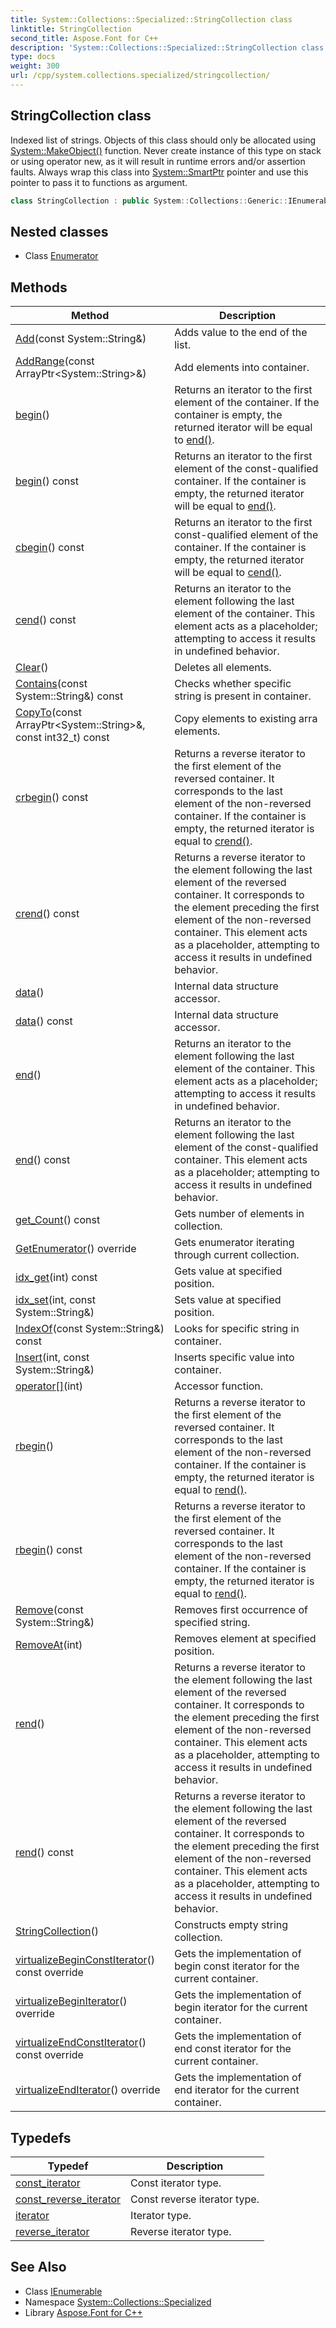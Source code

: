 ```yaml
---
title: System::Collections::Specialized::StringCollection class
linktitle: StringCollection
second_title: Aspose.Font for C++
description: 'System::Collections::Specialized::StringCollection class. Indexed list of strings. Objects of this class should only be allocated using System::MakeObject() function. Never create instance of this type on stack or using operator new, as it will result in runtime errors and/or assertion faults. Always wrap this class into System::SmartPtr pointer and use this pointer to pass it to functions as argument in C++.'
type: docs
weight: 300
url: /cpp/system.collections.specialized/stringcollection/
---
```

## StringCollection class


Indexed list of strings. Objects of this class should only be allocated using [System::MakeObject()](../../system/makeobject/) function. Never create instance of this type on stack or using operator new, as it will result in runtime errors and/or assertion faults. Always wrap this class into [System::SmartPtr](../../system/smartptr/) pointer and use this pointer to pass it to functions as argument.

```cpp
class StringCollection : public System::Collections::Generic::IEnumerable<System::String>
```

## Nested classes

* Class [Enumerator](./enumerator/)
## Methods

| Method | Description |
| --- | --- |
| [Add](./add/)(const System::String\&) | Adds value to the end of the list. |
| [AddRange](./addrange/)(const ArrayPtr\<System::String\>\&) | Add elements into container. |
| [begin](./begin/)() | Returns an iterator to the first element of the container. If the container is empty, the returned iterator will be equal to [end()](./end/). |
| [begin](./begin/)() const | Returns an iterator to the first element of the const-qualified container. If the container is empty, the returned iterator will be equal to [end()](./end/). |
| [cbegin](./cbegin/)() const | Returns an iterator to the first const-qualified element of the container. If the container is empty, the returned iterator will be equal to [cend()](./cend/). |
| [cend](./cend/)() const | Returns an iterator to the element following the last element of the container. This element acts as a placeholder; attempting to access it results in undefined behavior. |
| [Clear](./clear/)() | Deletes all elements. |
| [Contains](./contains/)(const System::String\&) const | Checks whether specific string is present in container. |
| [CopyTo](./copyto/)(const ArrayPtr\<System::String\>\&, const int32_t) const | Copy elements to existing arra elements. |
| [crbegin](./crbegin/)() const | Returns a reverse iterator to the first element of the reversed container. It corresponds to the last element of the non-reversed container. If the container is empty, the returned iterator is equal to [crend()](./crend/). |
| [crend](./crend/)() const | Returns a reverse iterator to the element following the last element of the reversed container. It corresponds to the element preceding the first element of the non-reversed container. This element acts as a placeholder, attempting to access it results in undefined behavior. |
| [data](./data/)() | Internal data structure accessor. |
| [data](./data/)() const | Internal data structure accessor. |
| [end](./end/)() | Returns an iterator to the element following the last element of the container. This element acts as a placeholder; attempting to access it results in undefined behavior. |
| [end](./end/)() const | Returns an iterator to the element following the last element of the const-qualified container. This element acts as a placeholder; attempting to access it results in undefined behavior. |
| [get_Count](./get_count/)() const | Gets number of elements in collection. |
| [GetEnumerator](./getenumerator/)() override | Gets enumerator iterating through current collection. |
| [idx_get](./idx_get/)(int) const | Gets value at specified position. |
| [idx_set](./idx_set/)(int, const System::String\&) | Sets value at specified position. |
| [IndexOf](./indexof/)(const System::String\&) const | Looks for specific string in container. |
| [Insert](./insert/)(int, const System::String\&) | Inserts specific value into container. |
| [operator[]](./operator[]/)(int) | Accessor function. |
| [rbegin](./rbegin/)() | Returns a reverse iterator to the first element of the reversed container. It corresponds to the last element of the non-reversed container. If the container is empty, the returned iterator is equal to [rend()](./rend/). |
| [rbegin](./rbegin/)() const | Returns a reverse iterator to the first element of the reversed container. It corresponds to the last element of the non-reversed container. If the container is empty, the returned iterator is equal to [rend()](./rend/). |
| [Remove](./remove/)(const System::String\&) | Removes first occurrence of specified string. |
| [RemoveAt](./removeat/)(int) | Removes element at specified position. |
| [rend](./rend/)() | Returns a reverse iterator to the element following the last element of the reversed container. It corresponds to the element preceding the first element of the non-reversed container. This element acts as a placeholder, attempting to access it results in undefined behavior. |
| [rend](./rend/)() const | Returns a reverse iterator to the element following the last element of the reversed container. It corresponds to the element preceding the first element of the non-reversed container. This element acts as a placeholder, attempting to access it results in undefined behavior. |
| [StringCollection](./stringcollection/)() | Constructs empty string collection. |
| [virtualizeBeginConstIterator](./virtualizebeginconstiterator/)() const override | Gets the implementation of begin const iterator for the current container. |
| [virtualizeBeginIterator](./virtualizebeginiterator/)() override | Gets the implementation of begin iterator for the current container. |
| [virtualizeEndConstIterator](./virtualizeendconstiterator/)() const override | Gets the implementation of end const iterator for the current container. |
| [virtualizeEndIterator](./virtualizeenditerator/)() override | Gets the implementation of end iterator for the current container. |
## Typedefs

| Typedef | Description |
| --- | --- |
| [const_iterator](./const_iterator/) | Const iterator type. |
| [const_reverse_iterator](./const_reverse_iterator/) | Const reverse iterator type. |
| [iterator](./iterator/) | Iterator type. |
| [reverse_iterator](./reverse_iterator/) | Reverse iterator type. |
## See Also

* Class [IEnumerable](../../system.collections.generic/ienumerable/)
* Namespace [System::Collections::Specialized](../)
* Library [Aspose.Font for C++](../../)
